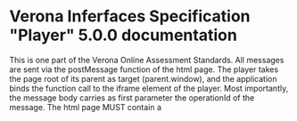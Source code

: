 # Verona Inferfaces Specification &quot;Player&quot; 5.0.0 documentation



This is one part of the Verona Online Assessment Standards. All messages are sent via the postMessage function of the html page. The player takes the page root of its parent as target (parent.window), and the application binds the function call to the iframe element of the player.
Most importantly, the message body carries as first parameter the operationId of the message.
The html page MUST contain a <script>-tag with metadata. The syntax and structure of this data are described [here](https://github.com/verona-interfaces/metadata/#readme).

## Table of Contents




* [Channels](#channels)










## Channels



<a name="channel-vopReadyNotification"></a>





#### Channel Parameters







###  `subscribe` vopReadyNotification

#### Message








##### Payload




<table>
  <thead>
    <tr>
      <th>Name</th>
      <th>Type</th>
      <th>Description</th>
      <th>Accepted values</th>
    </tr>
  </thead>
  <tbody>
    
      
<tr>
  <td>metadata </td>
  <td>string</td>
  <td><p>Via this property, the player sends the stringified metadata object definied as json-ld in the header of the html file. See <a href="https://github.com/verona-interfaces/metadata/#readme">here</a> for more information.</p>
</td>
  <td><em>Any</em></td>
</tr>







    
  </tbody>
</table>



###### Example of payload _(generated)_

```json
{
  "metadata": "string"
}
```








<a name="channel-vopStartCommand"></a>





#### Channel Parameters







###  `publish` vopStartCommand

#### Message








##### Payload




<table>
  <thead>
    <tr>
      <th>Name</th>
      <th>Type</th>
      <th>Description</th>
      <th>Accepted values</th>
    </tr>
  </thead>
  <tbody>
    
      
<tr>
  <td>sessionId </td>
  <td>string</td>
  <td><p>The session id flags all communication. If a message has no or empty session id, it's not processed. The session id is unique and was generated by the application. Any simple algorithm would work. The session id helps to link the correct unit with the data of the message. Using the id of the player hosting html element is less reliable, because the element could be reused with another unit.</p>
</td>
  <td><em>Any</em></td>
</tr>







    
      
<tr>
  <td>unitDefinition </td>
  <td>string</td>
  <td><p>The definition of the unit (if given) lets the player adapt. An audio player gets it's audio sequence, a choice player gets it's options...</p>
</td>
  <td><em>Any</em></td>
</tr>







    
      
<tr>
  <td>unitDefinitionType </td>
  <td>string</td>
  <td><p>This lets the player the unit definition format know. This might avoid UI mess after getting old definitions.</p>
</td>
  <td><em>Any</em></td>
</tr>







    
      
<tr>
  <td>unitState </td>
  <td>object</td>
  <td><p>If there is any state what should be restored, then this is the information for that.</p>
</td>
  <td><em>Any</em></td>
</tr>





<tr>
  <td>unitState.dataParts </td>
  <td>object</td>
  <td><p>This data is used by the player to restore the former response state and by data processing systems to analyse the responses. The host must buffer all data parts, because the player might send only changed data parts, not always the whole package. The host stores all parts but only the last given version (respect timeStamp!). Every data part is identified by a unique key, the data is stored as serialized object (string).</p>
</td>
  <td><em>Any</em></td>
</tr>











<tr>
  <td>unitState.presentationProgress </td>
  <td>string</td>
  <td><p>This reports the progress of presentation of unit content. The host can enable or disable the navigation to the next unit depending on that value. For example, all audio elements are required to be played or all pages must be presented to the page bottom. This way, giving no response to an item is always intended.</p>
</td>
  <td><code>none</code>, <code>some</code>, <code>complete</code></td>
</tr>









<tr>
  <td>unitState.responseProgress </td>
  <td>string</td>
  <td><p>This reports the progress of responding. The host can enable or disable the navigation to the next unit depending on that value. The value 'complete' announces not only that all required responses are given but that these responses are valid too. The value 'complete' can be sent even not all responses are given - the host is interested only in REQUIRED responses. So make sure to mark all response elements correctly corresponding to this behaviour.</p>
</td>
  <td><code>none</code>, <code>some</code>, <code>complete</code></td>
</tr>









<tr>
  <td>unitState.unitStateDataType </td>
  <td>string</td>
  <td><p>This string specifies the format of the data stored in dataParts (value). Every transformation or analysis of stored unit data requires knowledge about the format. When the host sends data to the player to restore the former unit state, the player should check the given data type to avoid data mess after getting an old data type.</p>
</td>
  <td><em>Any</em></td>
</tr>











    
      
<tr>
  <td>playerConfig </td>
  <td>object</td>
  <td><p>This data supplies some information or instruction about this specific run of the unit (number, unit title, some behavioral data for the player).</p>
</td>
  <td><em>Any</em></td>
</tr>





<tr>
  <td>playerConfig.unitNumber </td>
  <td>integer</td>
  <td><p>The player might show the numbering of the current unit to ease the navigation.</p>
</td>
  <td><em>Any</em></td>
</tr>









<tr>
  <td>playerConfig.unitTitle </td>
  <td>string</td>
  <td><p>The player might show the title of the current unit. Unless the unit definition could consist of a title, the host might decide to change the title. For example, this is necessary if one unit appears more then once in a booklet.</p>
</td>
  <td><em>Any</em></td>
</tr>









<tr>
  <td>playerConfig.unitId </td>
  <td>string</td>
  <td><p>The player might include the internal unit id in state variables or logs.</p>
</td>
  <td><em>Any</em></td>
</tr>









<tr>
  <td>playerConfig.logPolicy </td>
  <td>string</td>
  <td><p>The host expects the player to send no logs, only important logs, all possible logs or even logs for debugging purposes. This is a guideline. The player can decide what exactly the logging consists of.</p>
</td>
  <td><code>disabled</code>, <code>lean</code>, <code>rich</code>, <code>debug</code></td>
</tr>









<tr>
  <td>playerConfig.pagingMode </td>
  <td>string</td>
  <td><p>If the player makes it optional, then the page presentation can be changed by the host. The pages are presented separately, concatenated to one big page or concatenated in snap mode (scrolling vertically, but only one page is visible at a time).</p>
</td>
  <td><code>separate</code>, <code>concat-scroll</code>, <code>concat-scroll-snap</code></td>
</tr>









<tr>
  <td>playerConfig.enabledNavigationTargets </td>
  <td>array(string)</td>
  <td><p>This lets the player know, what navigation target is enabled to natigate to. The player might then alter the presentation of responding buttons.</p>
</td>
  <td><em>Any</em></td>
</tr>











<tr>
  <td>playerConfig.startPage </td>
  <td>string</td>
  <td><p>This requests the player to navigate to a certain page after loading. The host might know this page id from former usages of the unit.</p>
</td>
  <td><em>Any</em></td>
</tr>









<tr>
  <td>playerConfig.directDownloadUrl </td>
  <td>string</td>
  <td><p>After starting the player and loading the unit definition and former responses, it might be necessary to load additional code or data from the server. This data is identified by an resource ID (usually a file name). The player can download this resource by itself without further interaction with the host frontend. The property directDownloadUrl provides the url for download. The player extends this url by an url separator &quot;/&quot; and the resource ID (uri-encoded if needed).</p>
</td>
  <td><em>Any</em></td>
</tr>











    
  </tbody>
</table>



###### Example of payload _(generated)_

```json
{
  "sessionId": "idk8ur5jf9ru5jk",
  "unitDefinition": "iqb-scripted::1.4.0 title::Testscript Title2??Hilfetext2 multiple-choice::mc_var1::1::Multiple Choice Feld: ::Choice1##Choice2##Choice3??Hilfetext1 drop-down::dd_var1::1::Dropdown Feld: ::Choice1##Choice2##Choice3??Hilfetext1 checkbox::check_var1::0::Ja klick mal! if-start::dd_var1::1 input-text::jajaj::sap osjxapsoxa if-else input-text::jajaj22::sap osjxapsoxa UUUU text::NOT Choice1 if-end",
  "unitDefinitionType": "iqb-scripted@1.4.0",
  "unitState": {
    "dataParts": {
      "page1": "{\"a\": 1, \"b\": 233}",
      "page2": "{\"c\": \"sehr gut!\", \"d\": true}"
    },
    "presentationProgress": "none",
    "responseProgress": "some",
    "unitStateDataType": "iqb-standard@2.1.2"
  },
  "playerConfig": {
    "unitNumber": "14",
    "unitTitle": "Ein wunderbarer Ausflug",
    "unitId": "M24093EX",
    "logPolicy": "lean",
    "pagingMode": "concat-scroll",
    "enabledNavigationTargets": [
      "next"
    ],
    "startPage": "page5",
    "directDownloadUrl": "https://www.iqb-testcenter.de/download/iskeid-34e845-didmmemdkek"
  }
}
```








<a name="channel-vopStateChangedNotification"></a>





#### Channel Parameters







###  `subscribe` vopStateChangedNotification

#### Message








##### Payload




<table>
  <thead>
    <tr>
      <th>Name</th>
      <th>Type</th>
      <th>Description</th>
      <th>Accepted values</th>
    </tr>
  </thead>
  <tbody>
    
      
<tr>
  <td>sessionId </td>
  <td>string</td>
  <td><p>The session id flags all communication. If a message has no or empty session id, it's not processed. The session id is unique and was generated by the application. Any simple algorithm would work. The session id helps to link the correct unit with the data of the message. Using the id of the player hosting html element is less reliable, because the element could be reused with another unit.</p>
</td>
  <td><em>Any</em></td>
</tr>







    
      
<tr>
  <td>timeStamp </td>
  <td>string</td>
  <td><p>Ensures, that later arriving states are ignored.</p>
</td>
  <td><em>Any</em></td>
</tr>







    
      
<tr>
  <td>unitState </td>
  <td>object</td>
  <td><p>To be stored, evaluated etc. This is the main yield, the responses.</p>
</td>
  <td><em>Any</em></td>
</tr>





<tr>
  <td>unitState.dataParts </td>
  <td>object</td>
  <td><p>This data is used by the player to restore the former response state and by data processing systems to analyse the responses. The host must buffer all data parts, because the player might send only changed data parts, not always the whole package. The host stores all parts but only the last given version (respect timeStamp!). Every data part is identified by a unique key, the data is stored as serialized object (string).</p>
</td>
  <td><em>Any</em></td>
</tr>











<tr>
  <td>unitState.presentationProgress </td>
  <td>string</td>
  <td><p>This reports the progress of presentation of unit content. The host can enable or disable the navigation to the next unit depending on that value. For example, all audio elements are required to be played or all pages must be presented to the page bottom. This way, giving no response to an item is always intended.</p>
</td>
  <td><code>none</code>, <code>some</code>, <code>complete</code></td>
</tr>









<tr>
  <td>unitState.responseProgress </td>
  <td>string</td>
  <td><p>This reports the progress of responding. The host can enable or disable the navigation to the next unit depending on that value. The value 'complete' announces not only that all required responses are given but that these responses are valid too. The value 'complete' can be sent even not all responses are given - the host is interested only in REQUIRED responses. So make sure to mark all response elements correctly corresponding to this behaviour.</p>
</td>
  <td><code>none</code>, <code>some</code>, <code>complete</code></td>
</tr>









<tr>
  <td>unitState.unitStateDataType </td>
  <td>string</td>
  <td><p>This string specifies the format of the data stored in dataParts (value). Every transformation or analysis of stored unit data requires knowledge about the format. When the host sends data to the player to restore the former unit state, the player should check the given data type to avoid data mess after getting an old data type.</p>
</td>
  <td><em>Any</em></td>
</tr>











    
      
<tr>
  <td>playerState </td>
  <td>object</td>
  <td><p>Information important only for the application to ensure the correct visual, such as navigation buttons.</p>
</td>
  <td><em>Any</em></td>
</tr>





<tr>
  <td>playerState.validPages </td>
  <td>object</td>
  <td><p>This data is structured as &quot;page key&quot; =&gt; &quot;page label&quot;, so we have (1) keys for navigation commands or state notifications and (2) strings as labels of navigation buttons if needed.</p>
</td>
  <td><em>Any</em></td>
</tr>











<tr>
  <td>playerState.currentPage </td>
  <td>string</td>
  <td><p>Key of the page currently presented. This key is taken from the list of valid pages. If the paging mode is 'concat-scroll', the first page with parts in view port is taken as current page.</p>
</td>
  <td><em>Any</em></td>
</tr>











    
      
<tr>
  <td>log </td>
  <td>array(object)</td>
  <td><p>Log entries (lean version) add some information to the response in order to understand the response process better or (rich version) let the analyst replay every change of the state.</p>
</td>
  <td><em>Any</em></td>
</tr>








<tr>
  <td>log.timeStamp </td>
  <td>string</td>
  <td></td>
  <td><em>Any</em></td>
</tr>









<tr>
  <td>log.key </td>
  <td>string</td>
  <td><p>This key might help to classify the events afterwards.</p>
</td>
  <td><em>Any</em></td>
</tr>









<tr>
  <td>log.content </td>
  <td>string</td>
  <td><p>Some information to specify the event.</p>
</td>
  <td><em>Any</em></td>
</tr>










    
  </tbody>
</table>



###### Example of payload _(generated)_

```json
{
  "sessionId": "idk8ur5jf9ru5jk",
  "timeStamp": "2021-11-15T10:22:25Z",
  "unitState": {
    "dataParts": {
      "page1": "{\"a\": 1, \"b\": 233}",
      "page2": "{\"c\": \"sehr gut!\", \"d\": true}"
    },
    "presentationProgress": "none",
    "responseProgress": "some",
    "unitStateDataType": "iqb-standard@2.1.2"
  },
  "playerState": {
    "validPages": {
      "page1": "Seite 1",
      "page2": "Seite 2"
    },
    "currentPage": "page4"
  },
  "log": [
    {
      "timeStamp": "2021-11-15T10:22:25Z",
      "key": "UNIT_NAVIGATION_FAILED",
      "content": "{\"unitId\": \"M24093EX\", \"reason\": \"responsesIncomplete\"}"
    }
  ]
}
```








<a name="channel-vopPageNavigationCommand"></a>





#### Channel Parameters







###  `publish` vopPageNavigationCommand

#### Message








##### Payload




<table>
  <thead>
    <tr>
      <th>Name</th>
      <th>Type</th>
      <th>Description</th>
      <th>Accepted values</th>
    </tr>
  </thead>
  <tbody>
    
      
<tr>
  <td>sessionId </td>
  <td>string</td>
  <td><p>The session id flags all communication. If a message has no or empty session id, it's not processed. The session id is unique and was generated by the application. Any simple algorithm would work. The session id helps to link the correct unit with the data of the message. Using the id of the player hosting html element is less reliable, because the element could be reused with another unit.</p>
</td>
  <td><em>Any</em></td>
</tr>







    
      
<tr>
  <td>target </td>
  <td>string</td>
  <td><p>Id of the page matching one of the validPages given to the application by the playerState data of the StateChangedNotification.</p>
</td>
  <td><em>Any</em></td>
</tr>







    
  </tbody>
</table>



###### Example of payload _(generated)_

```json
{
  "sessionId": "idk8ur5jf9ru5jk",
  "target": "page4"
}
```








<a name="channel-vopUnitNavigationRequestedNotification"></a>





#### Channel Parameters







###  `subscribe` vopUnitNavigationRequestedNotification

#### Message








##### Payload




<table>
  <thead>
    <tr>
      <th>Name</th>
      <th>Type</th>
      <th>Description</th>
      <th>Accepted values</th>
    </tr>
  </thead>
  <tbody>
    
      
<tr>
  <td>sessionId </td>
  <td>string</td>
  <td><p>The session id flags all communication. If a message has no or empty session id, it's not processed. The session id is unique and was generated by the application. Any simple algorithm would work. The session id helps to link the correct unit with the data of the message. Using the id of the player hosting html element is less reliable, because the element could be reused with another unit.</p>
</td>
  <td><em>Any</em></td>
</tr>







    
      
<tr>
  <td>target </td>
  <td>string</td>
  <td><p>This enumeration lists all possible targets the player could send a navigation request for, relative to the position of the current unit. This could be the next and previous unit, last and first unit of the current range of units (booklet, testlet) or the end of the test. The ending is seen as kind of termination of test, e. g. the announcement of the testee, that all responses are given. What exactly the host will navigate to depends of the nature of the test or the use case and might depend on configuration parameters of the specific booklet as well.</p>
</td>
  <td><code>next</code>, <code>previous</code>, <code>first</code>, <code>last</code>, <code>end</code></td>
</tr>







    
  </tbody>
</table>



###### Example of payload _(generated)_

```json
{
  "sessionId": "idk8ur5jf9ru5jk",
  "target": "next"
}
```








<a name="channel-vopNavigationDeniedNotification"></a>





#### Channel Parameters







###  `publish` vopNavigationDeniedNotification

#### Message








##### Payload




<table>
  <thead>
    <tr>
      <th>Name</th>
      <th>Type</th>
      <th>Description</th>
      <th>Accepted values</th>
    </tr>
  </thead>
  <tbody>
    
      
<tr>
  <td>sessionId </td>
  <td>string</td>
  <td><p>The session id flags all communication. If a message has no or empty session id, it's not processed. The session id is unique and was generated by the application. Any simple algorithm would work. The session id helps to link the correct unit with the data of the message. Using the id of the player hosting html element is less reliable, because the element could be reused with another unit.</p>
</td>
  <td><em>Any</em></td>
</tr>







    
      
<tr>
  <td>reason </td>
  <td>array(string)</td>
  <td><p>This optional parameter explains the reason for the failed attempt to navigate. The player can visualise the problem to the testee. For example, all required but empty input elements get a red border or the message 'please scroll down' is presented.</p>
</td>
  <td><em>Any</em></td>
</tr>









    
  </tbody>
</table>



###### Example of payload _(generated)_

```json
{
  "sessionId": "idk8ur5jf9ru5jk",
  "reason": [
    "presentationIncomplete"
  ]
}
```








<a name="channel-vopWindowFocusChangedNotification"></a>





#### Channel Parameters







###  `subscribe` vopWindowFocusChangedNotification

#### Message








##### Payload




<table>
  <thead>
    <tr>
      <th>Name</th>
      <th>Type</th>
      <th>Description</th>
      <th>Accepted values</th>
    </tr>
  </thead>
  <tbody>
    
      
<tr>
  <td>timeStamp </td>
  <td>string</td>
  <td><p>Ensures, that later arriving states are ignored.</p>
</td>
  <td><em>Any</em></td>
</tr>







    
      
<tr>
  <td>hasFocus </td>
  <td>boolean</td>
  <td><p>true if the player got the focus, false if it lost the focus.</p>
</td>
  <td><em>Any</em></td>
</tr>







    
  </tbody>
</table>



###### Example of payload _(generated)_

```json
{
  "timeStamp": "2021-11-15T10:22:25Z",
  "hasFocus": true
}
```










